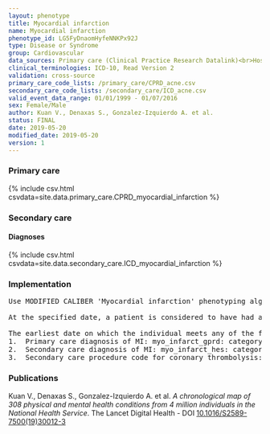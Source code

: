 ```yaml
---
layout: phenotype
title: Myocardial infarction
name: Myocardial infarction
phenotype_id: LG5FyDnaomHyfeNNKPx92J 
type: Disease or Syndrome
group: Cardiovascular
data_sources: Primary care (Clinical Practice Research Datalink)<br>Hospitalizations (Hospital Episode Statistics) 
clinical_terminologies: ICD-10, Read Version 2 
validation: cross-source
primary_care_code_lists: /primary_care/CPRD_acne.csv
secondary_care_code_lists: /secondary_care/ICD_acne.csv
valid_event_data_range: 01/01/1999 - 01/07/2016
sex: Female/Male
author: Kuan V., Denaxas S., Gonzalez-Izquierdo A. et al.
status: FINAL
date: 2019-05-20
modified_date: 2019-05-20
version: 1
---
```

### Primary care 
{% include csv.html csvdata=site.data.primary_care.CPRD_myocardial_infarction %}
### Secondary care 
#### Diagnoses 
{% include csv.html csvdata=site.data.secondary_care.ICD_myocardial_infarction %}
### Implementation 
<pre>Use MODIFIED CALIBER 'Myocardial infarction' phenotyping algorithm:

At the specified date, a patient is considered to have had a 'Myocardial infarction' IF they meet any of the criteria below on or before the specified date. 

The earliest date on which the individual meets any of the following criteria on or before the specified date is defined as the first event date. 
1.	Primary care diagnosis of MI: myo_infarct_gprd: category 1, category 2, category 3,  category 4, category 5, category 6, category 7
2.	Secondary care diagnosis of MI: myo_infarct_hes: category 1, category 5, category 6, category 7
3.	Secondary care procedure code for coronary thrombolysis: lysis_opcs category 2</pre> 
 
### Publications 
Kuan V., Denaxas S., Gonzalez-Izquierdo A. et al. _A chronological map of 308 physical and mental health conditions from 4 million individuals in the National Health Service_. The Lancet Digital Health - DOI <a href='https://www.thelancet.com/journals/landig/article/PIIS2589-7500(19)30012-3/fulltext'>10.1016/S2589-7500(19)30012-3</a>